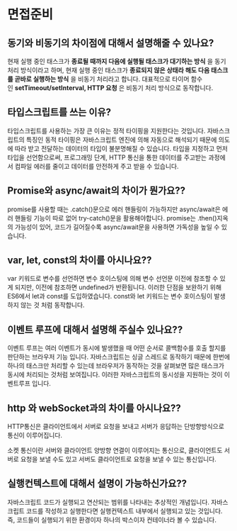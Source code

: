 # 면접준비

## 동기와 비동기의 차이점에 대해서 설명해줄 수 있나요?

현재 실행 중인 태스크가 **종료될 때까지 다음에 실행될 태스크가 대기하는 방식** 을 동기처리 방식이라고 하며,
현재 실행 중인 태스크가 **종료되지 않은 상태라 해도 다음 태스크를 곧바로 실행하는 방식** 을 비동기 처리라고 합니다.
대표적으로 타이머 함수인 **setTimeout/setInterval,  HTTP 요청** 은 비동기 처리 방식으로 동작합니다.

## 타입스크립트를 쓰는 이유?
타입스크립트를 사용하는 가장 큰 이유는 정적 타이핑을 지원한다는 것입니다.
자바스크립트의 특징인 동적 타이핑은 자바스크립트 엔진에 의해 자동으로 해석되기 때문에 의도에 따라 받고 전달하는 데이터의 타입이 불분명해질 수 있습니다.
타입을 지정하고 먼저 타입을 선언함으로써, 프로그래밍 단계, HTTP 통신을 통한 데이터를 주고받는 과정에서 컴파일 에러를 줄이고 데이터를 안전하게 주고 받을 수 있습니다.

## Promise와 async/await의 차이가 뭔가요??
promise를 사용할 때는 .catch()문으로 에러 핸들링이 가능하지만 async/await은 에러 핸들링 기능이 따로 없어 try-catch()문을 활용해야합니다.
promise는 .then()지옥의 가능성이 있어, 코드가 길어질수록 async/await문을 사용하면 가독성을 높일 수 있습니다.

## var, let, const의 차이를 아시나요??
var 키워드로 변수를 선언하면 변수 호이스팅에 의해 변수 선언문 이전에 참조할 수 있게 되지만, 이전에 참조하면 undefined가 반환됩니다. 이러한 단점을 보완하기 위해 ES6에서 let과 const를 도입하였습니다. const와 let 키워드는 변수 호이스팅이 발생하지 않는 것 처럼 동작합니다.

## 이벤트 루프에 대해서 설명해 주실수 있나요??
이벤트 루프는 여러 이벤트가 동시에 발생했을 때 어떤 순서로 콜백함수를 호출 할지를 판단하는 브라우저 기능 입니다.
자바스크립트는 싱글 스레드로 동작하기 때문에 한번에 하나의 태스크만 처리할 수 있는데 브라우저가 동작하는 것을 살펴보면 많은 태스크가 동시에 처리되는 것처럼 보여집니다. 이러한 자바스크립트의 동시성을 지원하는 것이 이벤트루프 입니다.

## http 와 webSocket과의 차이를 아시나요??
HTTP통신은 클라이언트에서 서버로 요청을 보내고 서버가 응답하는 단방향방식으로 통신이 이루어집니다.

소켓 통신이란 서버와 클라이언트 양방향 연결이 이루어지는 통신으로, 클라이언트도 서버로 요청을 보낼 수도 있고 서버도 클라이언트로 요청을 보낼 수 있는 통신입니다.

## 실행컨텍스트에 대해서 설명이 가능하신가요??
자바스크립트 코드가 실행되고 연산되는 범위를 나타내는 추상적인 개념입니다. 자바스크립트 코드를 작성하고 실행한다면 실행컨텍스트 내부에서 실행되고 있는 것입니다. 즉, 코드들이 실행되기 위한 환경이자 하나의 박스이자 컨테이너라 볼 수 있습니다.
